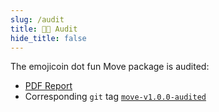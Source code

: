 ```yaml
---
slug: /audit
title: 🧑‍💻 Audit
hide_title: false
---
```


The emojicoin dot fun Move package is audited:

- [PDF Report]
- Corresponding `git` tag [`move-v1.0.0-audited`]

[pdf report]: https://econia-labs.notion.site/emojicoin-dot-fun-audit-8806ffea2b594c8e846ce3d32e5630b9
[`move-v1.0.0-audited`]: https://github.com/econia-labs/emojicoin-dot-fun/releases/tag/move-v1.0.0-audited
